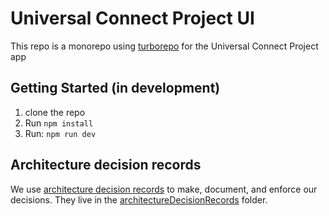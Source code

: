 # Universal Connect Project UI

This repo is a monorepo using [turborepo](https://turbo.build/repo) for the Universal Connect Project app

## Getting Started (in development)

1. clone the repo
1. Run `npm install`
1. Run: `npm run dev`

## Architecture decision records

We use [architecture decision records](https://adr.github.io/) to make, document, and enforce our decisions. They live in the [architectureDecisionRecords](https://github.com/Universal-Connect-Project/ucp-ui/tree/main/architectureDecisionRecords) folder.
